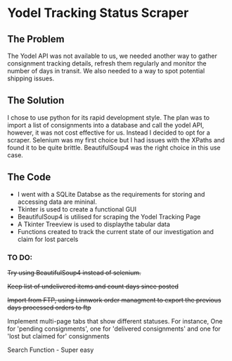 # Yodel Tracking Status Scraper
## The Problem

The Yodel API was not available to us, we needed another way to gather consignment tracking details, refresh them regularly and monitor the number of days in transit.
We also needed to a way to spot potential shipping issues.

## The Solution

I chose to use python for its rapid development style. The plan was to import a list of consignments into a database and call the yodel API, however, it was not cost effective for us. 
Instead I decided to opt for a scraper. Selenium was my first choice but I had issues with the XPaths and found it to be quite brittle. BeautifulSoup4 was the right choice in this use case.

## The Code
* I went with a SQLite Databse as the requirements for storing and accessing data are mininal.
* Tkinter is used to create a functional GUI
* BeautifulSoup4 is utilised for scraping the Yodel Tracking Page
* A Tkinter Treeview is used to displaythe tabular data
* Functions created to track the current state of our investigation and claim for lost parcels



### TO DO: 
~~Try using BeautifulSoup4 instead of selenium.~~

~~Keep list of undelivered items and count days since posted~~

~~Import from FTP, using Linnwork order managment to export the previous days processed orders to ftp~~

Implement multi-page tabs that show different statuses. For instance, One for 'pending consignments', one for 'delivered consignments' and one for 'lost but claimed for' consignments

Search Function - Super easy

